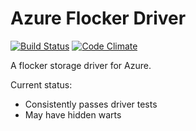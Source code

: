 # Azure Flocker Driver
[![Build Status](https://travis-ci.org/CatalystCode/azure-flocker-driver.svg?branch=master)](https://travis-ci.org/CatalystCode/azure-flocker-driver)
[![Code Climate](https://codeclimate.com/github/CatalystCode/azure-flocker-driver/badges/gpa.svg)](https://codeclimate.com/github/CatalystCode/azure-flocker-driver)

A flocker storage driver for Azure.

Current status:
- Consistently passes driver tests
- May have hidden warts
